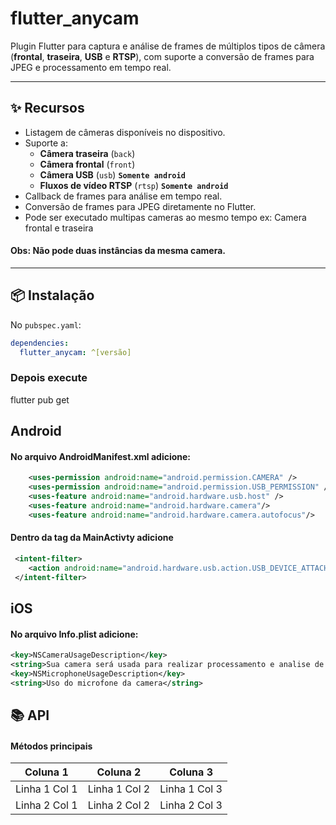 # flutter_anycam

Plugin Flutter para captura e análise de frames de múltiplos tipos de câmera (**frontal**, **traseira**, **USB** e **RTSP**), com suporte a conversão de frames para JPEG e processamento em tempo real.

---

## ✨ Recursos

- Listagem de câmeras disponíveis no dispositivo.
- Suporte a:
  - **Câmera traseira** (`back`)
  - **Câmera frontal** (`front`)
  - **Câmera USB** (`usb`) **`Somente android`**
  - **Fluxos de vídeo RTSP** (`rtsp`) **`Somente android`**
- Callback de frames para análise em tempo real.
- Conversão de frames para JPEG diretamente no Flutter.
- Pode ser executado multipas cameras ao mesmo tempo ex: Camera frontal e traseira
#### Obs: Não pode duas instâncias da mesma camera.
---

## 📦 Instalação

No `pubspec.yaml`:

```yaml
dependencies:
  flutter_anycam: ^[versão]
```

### Depois execute
flutter pub get

## Android
#### No arquivo AndroidManifest.xml adicione:
```xml
    <uses-permission android:name="android.permission.CAMERA" />
    <uses-permission android:name="android.permission.USB_PERMISSION" />
    <uses-feature android:name="android.hardware.usb.host" />
    <uses-feature android:name="android.hardware.camera"/>
    <uses-feature android:name="android.hardware.camera.autofocus"/>
```

#### Dentro da tag da MainActivty adicione
```xml
 <intent-filter>
    <action android:name="android.hardware.usb.action.USB_DEVICE_ATTACHED" />
 </intent-filter>
```
## iOS
#### No arquivo Info.plist adicione:
```xml
<key>NSCameraUsageDescription</key>
<string>Sua camera será usada para realizar processamento e analise de dados</string>
<key>NSMicrophoneUsageDescription</key>
<string>Uso do microfone da camera</string>
```

## 📚 API
#### Métodos principais
| Coluna 1      | Coluna 2      | Coluna 3      |
|---------------|---------------|---------------|
| Linha 1 Col 1 | Linha 1 Col 2 | Linha 1 Col 3 |
| Linha 2 Col 1 | Linha 2 Col 2 | Linha 2 Col 3 |
